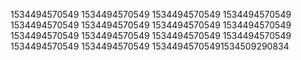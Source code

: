 1534494570549
1534494570549
1534494570549
1534494570549
1534494570549
1534494570549
1534494570549
1534494570549
1534494570549
1534494570549
1534494570549
1534494570549
1534494570549
1534494570549
15344945705491534509290834